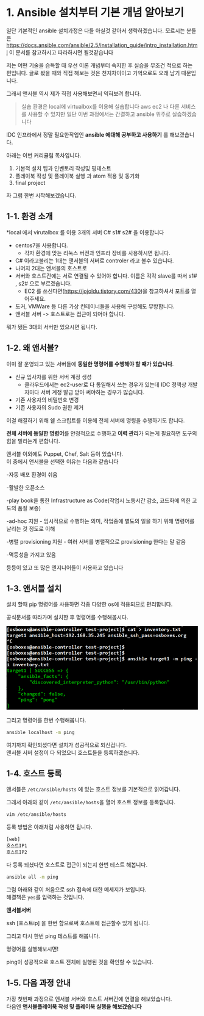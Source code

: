 # 1. Ansible 설치부터 기본 개념 알아보기

일단 기본적인 ansible 설치과정은 다들 아실것 같아서 생략하겠습니다. 
모르시는 분들은
https://docs.ansible.com/ansible/2.5/installation_guide/intro_installation.html 이 문서를 참고하시고 따라하시면 될것같습니다
  
저는 어떤 기술을 습득할 때 우선 이론 개념부터 숙지한 후 실습을
무조건 적으로 하는 편입니다. 글로 봤을 때와 직접 해보는 것은
천지차이이고 기억으로도 오래 남기 때문입니다. 
  
그래서 앤서블 역시 제가 직접 사용해보면서 익혀보려 합니다.  

>  실습 환경은 local에 virtualbox를 이용해 실습합니다 aws ec2 나 다른 서비스를 사용할 수 있지만 일단 이번 과정에서는 간결하고 ansible 위주로 실습하겠습니다

IDC 인프라에서 정말 필요한작업인 **ansible 에대해 공부하고 사용하기** 를 해보겠습니다.
  
아래는 이번 커리큘럼 목차입니다.

1. 기본적 설치 팁과 인벤토리 작성및 핑테스트
2. 플레이북 작성 및 플레이북 실행 과 atom 적용 및 동기화
3. final project

자 그럼 한번 시작해보겠습니다.

## 1-1. 환경 소개

*local 에서 virutalbox 를 이용 3개의 서버 C# s1# s2# 을 이용합니다
  * centos7을 사용합니다.
    * 각자 환경에 맞는 리눅스 버전과 인프라 장비를 사용하시면 됩니다.
  * C# 이라고불리는 1대는 앤서블의 서버로 controler 라고 볼수 있습니다.
  * 나머지 2대는 앤서블의 호스트로
  * 서버와 호스트간에는 서로 연결될 수 있어야 합니다. 이름은 각각 slave를
    따서 s1# , s2# 으로 부르겠습니다.
    * EC2 를 쓰신다면(https://jojoldu.tistory.com/430)을 참고하셔서 포트를 열어주세요.
* 도커, VMWare 등 다른 가상 컨테이너들을 사용해 구성해도 무방합니다.
* 앤서블 서버 -> 호스트로는 접근이 되어야 합니다.

뭐가 됐든 3대의 서버만 있으시면 됩니다.

## 1-2. 왜 앤서블?

이미 잘 운영되고 있는 서버들에 **동일한 명령어를 수행해야 할 때가 있습니다**.

* 신규 입사자를 위한 서버 계정 생성
  * 클라우드에서는 ec2-user로 다 통일해서 쓰는 경우가 있는데 IDC 정책상 개발자마다 서버 계정 발급 받아 써야하는 경우가 많습니다.
* 기존 사용자의 비밀번호 변경
* 기존 사용자의 Sudo 권한 제거
 

이걸 해결하기 위해 쉘 스크립트를 이용해 전체 서버에 명령을 수행하기도 합니다.  
  

  
**전체 서버에 동일한 명령어**를 안정적으로 수행하고 **이력 관리**가 되는게 필요하면 도구의 힘을 빌리는게 편합니다.  
  
앤서블 이외에도 Puppet, Chef, Salt 등이 있습니다.  
이 중에서 앤서블을 선택한 이유는 다음과 같습니다

-자동 배포 환경이 쉬움

-활발한 오픈소스

-play book을 통한 Infrastructure as Code(작업시 노동시간 감소, 코드화에 의한 고도의 품질 보증)

-ad-hoc 지원 - 임시적으로 수행하는 의미, 작업중에 별도의 일을 하기 위해 명령어를 날리는 것 정도로 이해

-병렬 provisioning 지원 - 여러 서버를 병렬적으로 provisioning 한다는 말 같음

-멱등성을 가지고 있음

등등이 있고 또 많은 엔지니어들이 사용하고 있습니다




## 1-3. 앤서블 설치

설치 할때 pip 명령어를 사용하면 각종 다양한 os에 적용되므로 편리합니다.

공식문서를 따라가며 설치한 후 명령어를 수행해봅시다.

![1](./images/1.png)

그리고 명령어를 한번 수행해봅니다.

```bash
ansible localhost -m ping
```

여기까지 확인되셨다면 설치가 성공적으로 되신겁니다.  
앤서블 서버 설정이 다 되었으니 호스트들을 등록하겠습니다.

## 1-4. 호스트 등록
  
앤서블은 ```/etc/ansible/hosts``` 에 있는 호스트 정보를 기본적으로 읽어갑니다.  
  
그래서 아래와 같이 ```/etc/ansible/hosts```을 열어 호스트 정보를 등록합니다.

```bash
vim /etc/ansible/hosts
```

등록 방법은 아래처럼 사용하면 됩니다.

```bash
[web]
호스트IP1
호스트IP2
```

다 등록 되셨다면 호스트로 접근이 되는지 한번 테스트 해봅니다.

```bash
ansible all -m ping
```

그럼 아래와 같이 처음으로 ssh 접속에 대한 메세지가 보입니다.  
해결책은 ```yes```를 입력하는 것입니다.




**앤서블서버**

ssh [호스트ip] 을 한번 함으로써 호스트에 접근할수 있게 됩니다. 
  

그리고 다시 한번 ping 테스트를 해봅니다.  


명령어를 실행해보시면!



ping이 성공적으로 호스트 전체에 실행된 것을 확인할 수 있습니다.


## 1-5. 다음 과정 안내

가장 첫번째 과정으로 앤서블 서버와 호스트 서버간에 연결을 해보았습니다.  
다음엔 **앤서블플레이북 작성 및 플레이북 실행을 해보겠습니다**